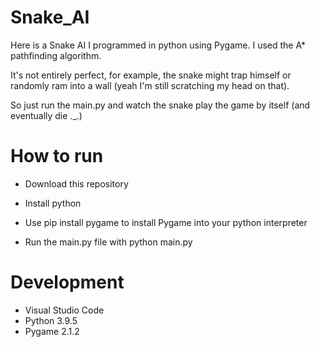 # Snake_AI
Here is a Snake AI I programmed in python using Pygame. I used the A* pathfinding algorithm.

It's not entirely perfect, for example, the snake might trap himself or randomly ram into a wall (yeah I'm still scratching my head on that).

So just run the main.py and watch the snake play the game by itself (and eventually die ._.)


# How to run
- Download this repository

- Install python

- Use pip install pygame to install Pygame into your python interpreter

- Run the main.py file with python main.py


# Development
- Visual Studio Code
- Python 3.9.5
- Pygame 2.1.2
